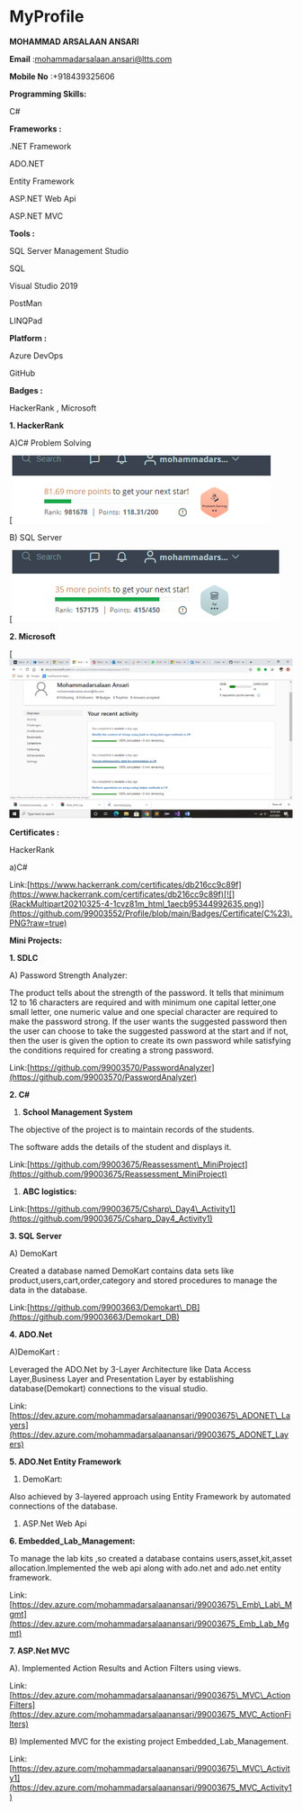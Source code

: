 # MyProfile
**MOHAMMAD ARSALAAN ANSARI**

**Email**  :[mohammadarsalaan.ansari@ltts.com](mailto:mohammadarsalaan.ansari@ltts.com)

**Mobile No**  :+918439325606

**Programming Skills:**

C#

**Frameworks :**

.NET Framework

ADO.NET

Entity Framework

ASP.NET Web Api

ASP.NET MVC

**Tools :**

SQL Server Management Studio

SQL

Visual Studio 2019

PostMan

LINQPad

**Platform :**

Azure DevOps

GitHub

**Badges :**

HackerRank , Microsoft

**1. HackerRank**

A)C# Problem Solving

[![](https://github.com/99003675/MyProfile/blob/main/Badges/ProblemSolving.PNG?raw=true)

B) SQL Server

[![](https://github.com/99003675/MyProfile/blob/main/Badges/SQL.PNG?raw=true)

**2. Microsoft**

[![](https://github.com/99003675/MyProfile/blob/main/Badges/Screenshot%20(10).png?raw=true)

**Certificates :**

HackerRank

a)C#

Link:[https://www.hackerrank.com/certificates/db216cc9c89f](https://www.hackerrank.com/certificates/db216cc9c89f)[![](RackMultipart20210325-4-1cvz81m_html_1aecb95344992635.png)](https://github.com/99003552/Profile/blob/main/Badges/Certificate(C%23).PNG?raw=true)

**Mini Projects:**

**1. SDLC**

A) Password Strength Analyzer:

The product tells about the strength of the password. It tells that minimum 12 to 16 characters are required and with minimum one capital letter,one small letter, one numeric value and one special character are required to make the password strong. If the user wants the suggested password then the user can choose to take the suggested password at the start and if not, then the user is given the option to create its own password while satisfying the conditions required for creating a strong password.

Link:[https://github.com/99003570/PasswordAnalyzer](https://github.com/99003570/PasswordAnalyzer)

**2. C#**

1. **School Management System**

The objective of the project is to maintain records of the students.

The software adds the details of the student and displays it.

Link:[https://github.com/99003675/Reassessment\_MiniProject](https://github.com/99003675/Reassessment_MiniProject)

1. **ABC logistics:**

Link:[https://github.com/99003675/Csharp\_Day4\_Activity1](https://github.com/99003675/Csharp_Day4_Activity1)

**3. SQL Server**

A) DemoKart

Created a database named DemoKart contains data sets like product,users,cart,order,category and stored procedures to manage the data in the database.

Link:[https://github.com/99003663/Demokart\_DB](https://github.com/99003663/Demokart_DB)

**4. ADO.Net**

A)DemoKart :

Leveraged the ADO.Net by 3-Layer Architecture like Data Access Layer,Business Layer and Presentation Layer by establishing database(Demokart) connections to the visual studio.

Link:[https://dev.azure.com/mohammadarsalaanansari/99003675\_ADONET\_Layers](https://dev.azure.com/mohammadarsalaanansari/99003675_ADONET_Layers)

**5. ADO.Net Entity Framework**

1. DemoKart:

Also achieved by 3-layered approach using Entity Framework by automated connections of the database.

1. ASP.Net Web Api

**6. Embedded\_Lab\_Management:**

To manage the lab kits ,so created a database contains users,asset,kit,asset allocation.Implemented the web api along with ado.net and ado.net entity framework.

Link:[https://dev.azure.com/mohammadarsalaanansari/99003675\_Emb\_Lab\_Mgmt](https://dev.azure.com/mohammadarsalaanansari/99003675_Emb_Lab_Mgmt)

**7. ASP.Net MVC**

A). Implemented Action Results and Action Filters using views.

Link:[https://dev.azure.com/mohammadarsalaanansari/99003675\_MVC\_ActionFilters](https://dev.azure.com/mohammadarsalaanansari/99003675_MVC_ActionFilters)

B) Implemented MVC for the existing project Embedded\_Lab\_Management.

Link:[https://dev.azure.com/mohammadarsalaanansari/99003675\_MVC\_Activity1](https://dev.azure.com/mohammadarsalaanansari/99003675_MVC_Activity1)
